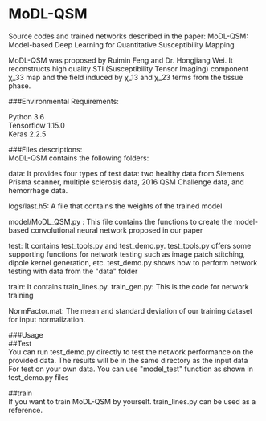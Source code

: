 # MoDL-QSM
Source codes and trained networks described in the paper: MoDL-QSM: Model-based Deep Learning for Quantitative Susceptibility Mapping
  
MoDL-QSM was proposed by Ruimin Feng and Dr. Hongjiang Wei. It reconstructs high quality STI (Susceptibility Tensor Imaging) component χ_33 map and the field induced by χ_13 and χ_23 terms from the tissue phase.

###Environmental Requirements:  

Python 3.6  
Tensorflow 1.15.0  
Keras 2.2.5  

###Files descriptions:  
MoDL-QSM contains the following folders:  

data: It provides four types of test data: two healthy data from Siemens Prisma scanner, multiple sclerosis data, 2016 QSM Challenge data, and hemorrhage data.  

logs/last.h5: A file that contains the weights of the trained model  

model/MoDL_QSM.py : This file contains the functions to create the model-based convolutional neural network proposed in our paper  

test: It contains test_tools.py and test_demo.py. test_tools.py offers some supporting functions for network testing such as image patch stitching, dipole kernel generation, etc. test_demo.py shows how to perform network testing with data from the "data" folder  

train: It contains train_lines.py. train_gen.py: This is the code for network training  

NormFactor.mat: The mean and standard deviation of our training dataset for input normalization.  

###Usage  
##Test  
You can run test_demo.py directly to test the network performance on the provided data. The results will be in the same directory as the input data  
For test on your own data. You can use "model_test" function as shown in test_demo.py files  

##train  
If you want to train MoDL-QSM by yourself. train_lines.py can be used as a reference.  
